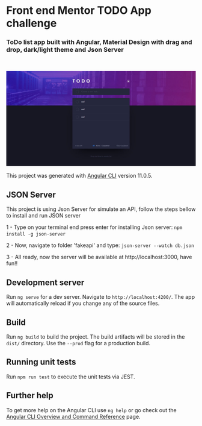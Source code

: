 # Front end Mentor TODO App challenge

### ToDo list app built with Angular, Material Design with drag and drop, dark/light theme and Json Server

<br/>

![](./todo.jpg)

This project was generated with [Angular CLI](https://github.com/angular/angular-cli) version 11.0.5.

## JSON Server

This project is using Json Server for simulate an API, follow the steps bellow to install and run JSON server

1 - Type on your terminal end press enter for installing Json server: `npm install -g json-server` 

2 - Now, navigate to folder 'fakeapi' and type: `json-server --watch db.json` 

3 - All ready, now the server will be available at http://localhost:3000, have fun!! 


## Development server

Run `ng serve` for a dev server. Navigate to `http://localhost:4200/`. The app will automatically reload if you change any of the source files.

## Build

Run `ng build` to build the project. The build artifacts will be stored in the `dist/` directory. Use the `--prod` flag for a production build.

## Running unit tests

Run `npm run test` to execute the unit tests via JEST.

## Further help

To get more help on the Angular CLI use `ng help` or go check out the [Angular CLI Overview and Command Reference](https://angular.io/cli) page.
